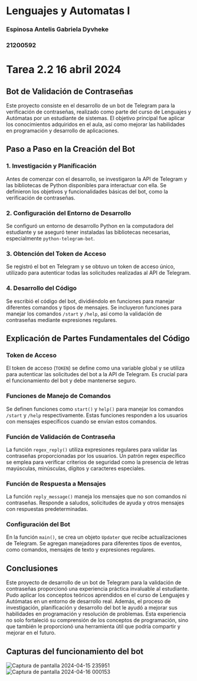 # Lenguajes y Automatas I 
### Espinosa Antelis Gabriela Dyvheke
### 21200592


# Tarea 2.2 16 abril 2024
## Bot de Validación de Contraseñas

Este proyecto consiste en el desarrollo de un bot de Telegram para la verificación de contraseñas, realizado como parte del curso de Lenguajes y Autómatas por un estudiante de sistemas. El objetivo principal fue aplicar los conocimientos adquiridos en el aula, así como mejorar las habilidades en programación y desarrollo de aplicaciones.

## Paso a Paso en la Creación del Bot

### 1. Investigación y Planificación
Antes de comenzar con el desarrollo, se investigaron la API de Telegram y las bibliotecas de Python disponibles para interactuar con ella. Se definieron los objetivos y funcionalidades básicas del bot, como la verificación de contraseñas.

### 2. Configuración del Entorno de Desarrollo
Se configuró un entorno de desarrollo Python en la computadora del estudiante y se aseguró tener instaladas las bibliotecas necesarias, especialmente `python-telegram-bot`.

### 3. Obtención del Token de Acceso
Se registró el bot en Telegram y se obtuvo un token de acceso único, utilizado para autenticar todas las solicitudes realizadas al API de Telegram.

### 4. Desarrollo del Código
Se escribió el código del bot, dividiéndolo en funciones para manejar diferentes comandos y tipos de mensajes. Se incluyeron funciones para manejar los comandos `/start` y `/help`, así como la validación de contraseñas mediante expresiones regulares.

## Explicación de Partes Fundamentales del Código

### Token de Acceso
El token de acceso (`TOKEN`) se define como una variable global y se utiliza para autenticar las solicitudes del bot a la API de Telegram. Es crucial para el funcionamiento del bot y debe mantenerse seguro.

### Funciones de Manejo de Comandos
Se definen funciones como `start()` y `help()` para manejar los comandos `/start` y `/help` respectivamente. Estas funciones responden a los usuarios con mensajes específicos cuando se envían estos comandos.

### Función de Validación de Contraseña
La función `regex_reply()` utiliza expresiones regulares para validar las contraseñas proporcionadas por los usuarios. Un patrón regex específico se emplea para verificar criterios de seguridad como la presencia de letras mayúsculas, minúsculas, dígitos y caracteres especiales.

### Función de Respuesta a Mensajes
La función `reply_message()` maneja los mensajes que no son comandos ni contraseñas. Responde a saludos, solicitudes de ayuda y otros mensajes con respuestas predeterminadas.

### Configuración del Bot
En la función `main()`, se crea un objeto `Updater` que recibe actualizaciones de Telegram. Se agregan manejadores para diferentes tipos de eventos, como comandos, mensajes de texto y expresiones regulares.

## Conclusiones

Este proyecto de desarrollo de un bot de Telegram para la validación de contraseñas proporcionó una experiencia práctica invaluable al estudiante. Pudo aplicar los conceptos teóricos aprendidos en el curso de Lenguajes y Autómatas en un entorno de desarrollo real. Además, el proceso de investigación, planificación y desarrollo del bot le ayudó a mejorar sus habilidades en programación y resolución de problemas. Esta experiencia no solo fortaleció su comprensión de los conceptos de programación, sino que también le proporcionó una herramienta útil que podría compartir y mejorar en el futuro.

## Capturas del funcionamiento del bot
![Captura de pantalla 2024-04-15 235951](https://github.com/G11003/LenguajesAutomatasI/assets/160692077/c11d9e3b-dd3e-41ad-b260-0c491603978a)
![Captura de pantalla 2024-04-16 000153](https://github.com/G11003/LenguajesAutomatasI/assets/160692077/48b0e99f-0187-4ed0-afd5-3670dc05416a)





